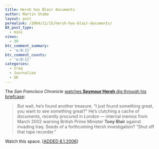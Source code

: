 ```yaml
---
title: Hersh has Blair documents
author: Martin Stabe
layout: post
permalink: /2004/11/15/hersh-has-blair-documents/
BX_post_type:
  - mini
views:
  - 39
btc_comment_summary:
  - 'a:0:{}'
btc_comment_counts:
  - 'a:0:{}'
categories:
  - Iraq
  - Journalism
  - UK
---
```

The *San Francisco Chronicle* [watches **Seymour Hersh** dig through his briefcase][1]:

> But wait, he&rsquo;s found another treasure. &ldquo;I just found something great, you want to see something great?&rdquo; He&rsquo;s clutching a cache of documents, recently procured in London &mdash; internal memos from March 2002 warning British Prime Minister **Tony Blair** against invading Iraq. Seeds of a forthcoming Hersh investigation? &ldquo;Shut off that tape recorder.&rdquo;

Watch this space. [[ADDED 8.1.2006][2]]

 [1]: http://www.sfgate.com/cgi-bin/article.cgi?f=/c/a/2004/10/14/DDGCO98DMB1.DTL
 [2]: http://martinstabe.com/blog/?p=1348